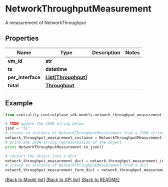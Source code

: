 # NetworkThroughputMeasurement

A measurement of NetworkThroughput

## Properties
Name | Type | Description | Notes
------------ | ------------- | ------------- | -------------
**vm_id** | **str** |  | 
**ts** | **datetime** |  | 
**per_interface** | [**List[Throughput]**](Throughput.md) |  | 
**total** | [**Throughput**](Throughput.md) |  | 

## Example

```python
from centrality_controlplane_sdk.models.network_throughput_measurement import NetworkThroughputMeasurement

# TODO update the JSON string below
json = "{}"
# create an instance of NetworkThroughputMeasurement from a JSON string
network_throughput_measurement_instance = NetworkThroughputMeasurement.from_json(json)
# print the JSON string representation of the object
print NetworkThroughputMeasurement.to_json()

# convert the object into a dict
network_throughput_measurement_dict = network_throughput_measurement_instance.to_dict()
# create an instance of NetworkThroughputMeasurement from a dict
network_throughput_measurement_form_dict = network_throughput_measurement.from_dict(network_throughput_measurement_dict)
```
[[Back to Model list]](../README.md#documentation-for-models) [[Back to API list]](../README.md#documentation-for-api-endpoints) [[Back to README]](../README.md)


